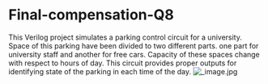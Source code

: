 # Final-compensation-Q8
This Verilog project simulates a parking control circuit for a university. Space of this parking have been divided to two different parts. one part for university staff and another for free cars. Capacity of these spaces change with respect to hours of day. This circuit provides proper outputs for identifying state of the parking in each time of the day.
![_image.jpg](https://github.com/radinch/Final-compensation-Q8/blob/main/image.jpg)
